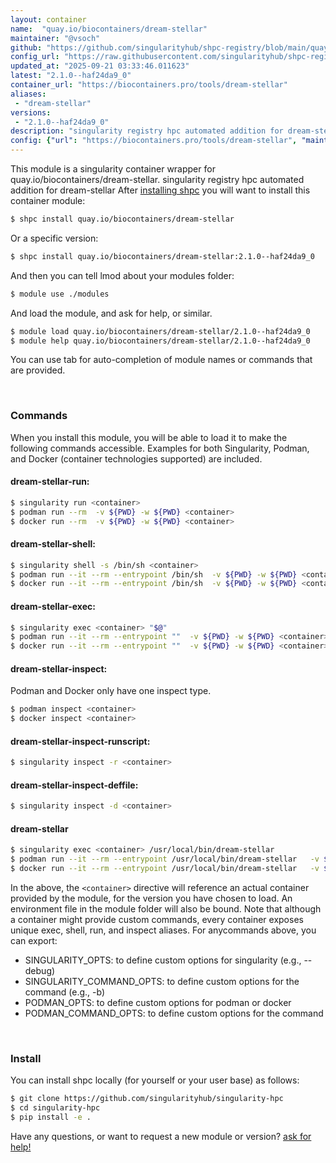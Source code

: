 ```yaml
---
layout: container
name:  "quay.io/biocontainers/dream-stellar"
maintainer: "@vsoch"
github: "https://github.com/singularityhub/shpc-registry/blob/main/quay.io/biocontainers/dream-stellar/container.yaml"
config_url: "https://raw.githubusercontent.com/singularityhub/shpc-registry/main/quay.io/biocontainers/dream-stellar/container.yaml"
updated_at: "2025-09-21 03:33:46.011623"
latest: "2.1.0--haf24da9_0"
container_url: "https://biocontainers.pro/tools/dream-stellar"
aliases:
 - "dream-stellar"
versions:
 - "2.1.0--haf24da9_0"
description: "singularity registry hpc automated addition for dream-stellar"
config: {"url": "https://biocontainers.pro/tools/dream-stellar", "maintainer": "@vsoch", "description": "singularity registry hpc automated addition for dream-stellar", "latest": {"2.1.0--haf24da9_0": "sha256:6ca3fb6b3c1e86ad0f03d89e5cae439902e67762de97d8db60b903bd9d07c239"}, "tags": {"2.1.0--haf24da9_0": "sha256:6ca3fb6b3c1e86ad0f03d89e5cae439902e67762de97d8db60b903bd9d07c239"}, "docker": "quay.io/biocontainers/dream-stellar", "aliases": {"dream-stellar": "/usr/local/bin/dream-stellar"}}
---
```


This module is a singularity container wrapper for quay.io/biocontainers/dream-stellar.
singularity registry hpc automated addition for dream-stellar
After [installing shpc](#install) you will want to install this container module:


```bash
$ shpc install quay.io/biocontainers/dream-stellar
```

Or a specific version:

```bash
$ shpc install quay.io/biocontainers/dream-stellar:2.1.0--haf24da9_0
```

And then you can tell lmod about your modules folder:

```bash
$ module use ./modules
```

And load the module, and ask for help, or similar.

```bash
$ module load quay.io/biocontainers/dream-stellar/2.1.0--haf24da9_0
$ module help quay.io/biocontainers/dream-stellar/2.1.0--haf24da9_0
```

You can use tab for auto-completion of module names or commands that are provided.

<br>

### Commands

When you install this module, you will be able to load it to make the following commands accessible.
Examples for both Singularity, Podman, and Docker (container technologies supported) are included.

#### dream-stellar-run:

```bash
$ singularity run <container>
$ podman run --rm  -v ${PWD} -w ${PWD} <container>
$ docker run --rm  -v ${PWD} -w ${PWD} <container>
```

#### dream-stellar-shell:

```bash
$ singularity shell -s /bin/sh <container>
$ podman run --it --rm --entrypoint /bin/sh  -v ${PWD} -w ${PWD} <container>
$ docker run --it --rm --entrypoint /bin/sh  -v ${PWD} -w ${PWD} <container>
```

#### dream-stellar-exec:

```bash
$ singularity exec <container> "$@"
$ podman run --it --rm --entrypoint ""  -v ${PWD} -w ${PWD} <container> "$@"
$ docker run --it --rm --entrypoint ""  -v ${PWD} -w ${PWD} <container> "$@"
```

#### dream-stellar-inspect:

Podman and Docker only have one inspect type.

```bash
$ podman inspect <container>
$ docker inspect <container>
```

#### dream-stellar-inspect-runscript:

```bash
$ singularity inspect -r <container>
```

#### dream-stellar-inspect-deffile:

```bash
$ singularity inspect -d <container>
```


#### dream-stellar

```bash
$ singularity exec <container> /usr/local/bin/dream-stellar
$ podman run --it --rm --entrypoint /usr/local/bin/dream-stellar   -v ${PWD} -w ${PWD} <container> -c " $@"
$ docker run --it --rm --entrypoint /usr/local/bin/dream-stellar   -v ${PWD} -w ${PWD} <container> -c " $@"
```



In the above, the `<container>` directive will reference an actual container provided
by the module, for the version you have chosen to load. An environment file in the
module folder will also be bound. Note that although a container
might provide custom commands, every container exposes unique exec, shell, run, and
inspect aliases. For anycommands above, you can export:

 - SINGULARITY_OPTS: to define custom options for singularity (e.g., --debug)
 - SINGULARITY_COMMAND_OPTS: to define custom options for the command (e.g., -b)
 - PODMAN_OPTS: to define custom options for podman or docker
 - PODMAN_COMMAND_OPTS: to define custom options for the command

<br>

### Install

You can install shpc locally (for yourself or your user base) as follows:

```bash
$ git clone https://github.com/singularityhub/singularity-hpc
$ cd singularity-hpc
$ pip install -e .
```

Have any questions, or want to request a new module or version? [ask for help!](https://github.com/singularityhub/singularity-hpc/issues)